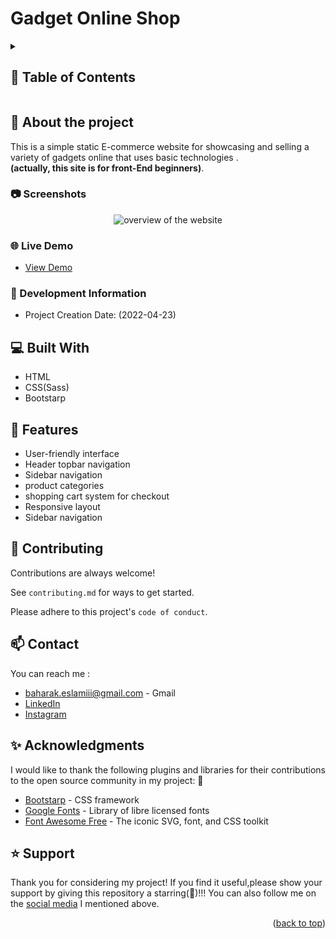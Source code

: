 <a name="readme-top"></a>
# Gadget Online Shop



<!-- TABLE OF CONTENTS -->
<details>
   <summary><h2>📓 Table of Contents</h2></summary>
     <ul>
       <li>
         <a href="#star2-about-the-project">About The Project</a>
            <ul>
              <li><a href="#camera-screenshots">Screenshot</a></li>
            </ul>
             <ul>
              <li><a href="#globe_with_meridians-live-demo">Live Demo</a></li>
            </ul>
             <ul>
              <li><a href="#date-development-information">Development Information</a></li>
            </ul>
       </li>
       <li>
         <a href="#computer-built-with">Built With</a>
       </li>
       <li>
         <a href="#pencil-featurs">Features</a>
       </li>
       <li>
         <a href="#open_hands-contributing">Contributing</a>
       </li>
       <li>
         <a href="#mailbox-contact">Contact</a>
       </li>
       <li>
         <a href="#sparkles-acknowledgments">Acknowledgments</a>
       </li>
       <li>
         <a href="#star-support">Support</a>
       </li>
     </ul>
  </details>

##

<!-- ABOUT THE PROJECT -->

## :star2: About the project

This is a simple static E-commerce website for showcasing and selling a variety of gadgets online that uses  basic technologies .</br> **(actually, this site is for front-End beginners)**.

<!-- SCREEN SHOT -->

### :camera: Screenshots

<div align="center">
  <img src="https://github.com/Baharak-Eslamiii/GadgetOnlineShop/assets/152727444/675df228-9510-4ccf-a827-e149425d5db3"  alt="overview of the website" />
</div>


<!-- LIVE DEMO -->

### :globe_with_meridians: Live Demo

  - [View Demo](https://baharak-eslamiii.github.io/GadgetOnlineShop/)
  
  
<!-- DEVELOPMENT INFORMATION -->

### :date: Development Information 

 - Project Creation Date:  (2022-04-23)
  
  
<!-- BUTILT WITH -->

## :computer: Built With

- HTML
- CSS(Sass)
- Bootstarp 

 
<!-- FEATURES -->

## :pencil: Features 

- User-friendly interface
- Header topbar navigation
- Sidebar navigation
- product categories
- shopping cart system for checkout
- Responsive layout
- Sidebar navigation 
   
    
<!-- CONTRIBUTING -->

## :open_hands: Contributing  

Contributions are always welcome!

See `contributing.md` for ways to get started.

Please adhere to this project's `code of conduct`.


<!-- CONTACT -->

## :mailbox: Contact

You can reach me :
- [baharak.eslamiii@gmail.com](#) - Gmail
- [LinkedIn](https://linkedin.com/in/baharak-eslami)
- [Instagram](https://instagram.com/baharak_eslami_web)
 

<!-- ACKNOWLEDGMENTS -->

##  :sparkles: Acknowledgments

I would like to thank the following plugins and libraries for their contributions to the open source community in my project: 🙇

- [Bootstarp](https://getbootstrap.com/) - CSS framework
- [Google Fonts](https://fonts.google.com/) - Library of libre licensed fonts
- [Font Awesome Free](https://fontawesome.com/) - The iconic SVG, font, and CSS toolkit


<!-- SUPPORT -->

##  :star: Support
Thank you for considering my project! If you find it useful,please 
show your support by giving this repository a starring(🌟)!!! 
You can also follow me on the [social media](#mailbox-contact) I mentioned above.


<p align="right">(<a href="#readme-top">back to top</a>)</p>
